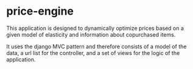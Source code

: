 price-engine
============

This application is designed to dynamically optimize prices based on a given model of elasticity and information about copurchased items.

It uses the django MVC pattern and therefore consists of a model of the data, a url list for the controller, and a set of views for the logic of the application.
